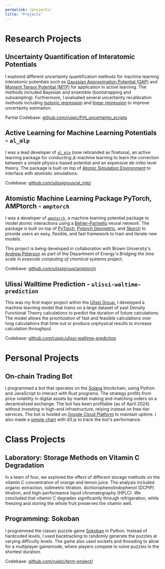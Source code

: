 ```yaml
---
permalink: /projects/
title: "Projects"
---
```


Research Projects
======

## Uncertainty Quantification of Interatomic Potentials

I explored different uncertainty quantification methods for machine learning interatomic potentials such as [Gaussian Approximation Potential (GAP)](https://arxiv.org/pdf/1502.01366) and [Moment Tensor Potential (MTP)](https://arxiv.org/pdf/1512.06054) for application in active learning. The methods included Bayesian and ensemble (bootstrapping and subsampling). Furthermore, I evaluated several uncertainty recalibration methods including [isotonic regression](https://arxiv.org/abs/1807.00263) and [linear regression](https://arxiv.org/abs/2105.13303) to improve uncertainty estimation.

Partial Codebase: [github.com/ruiqic/FHI_uncertainty_scripts](https://github.com/ruiqic/FHI_uncertainty_scripts)


## Active Learning for Machine Learning Potentials - `al_mlp`

I was a lead developer of [`al_mlp`](https://github.com/ulissigroup/al_mlp/) (now rebranded as finetuna), an active learning package for conducting $\Delta$-machine learning to learn the correction between a simple physics-based potential and an expensive ab-initio level theory. The package is built on top of [Atomic Simulation Environment](https://github.com/rosswhitfield/ase) to interface with atomistic simulations.

Codebase: [github.com/ulissigroup/al_mlp/](https://github.com/ulissigroup/al_mlp/)


## Atomistic Machine Learning Package PyTorch, AMPtorch - `amptorch`

I was a developer of [`amptorch`](https://github.com/ulissigroup/amptorch), a machine learning potential package to model atomic interactions using a [Behler-Parinello](https://journals.aps.org/prl/abstract/10.1103/PhysRevLett.98.146401) neural network. The package is built on top of [PyTorch](https://pytorch.org/), [Pytorch Geometric](https://github.com/rusty1s/pytorch_geometric), and [Skorch](https://github.com/skorch-dev/skorch) to provide users an easy, flexible, and fast framework to train and iterate new models. 

This project is being developed in collaboration with Brown University's [Andrew Peterson](https://www.brown.edu/Departments/Engineering/Labs/Peterson/) as part of the Department of Energy's <i>Bridging the time scale in exascale computing of chemical systems</i> project.

Codebase: [github.com/ulissigroup/amptorch](https://github.com/ulissigroup/amptorch)


## Ulissi Walltime Prediction - `ulissi-waltime-prediction`

This was my first major project within the [Ulissi Group](https://ulissigroup.cheme.cmu.edu/), I developed a machine learning model that trains on a large dataset of past Density Functional Theory calculations to predict the duration of future calculations. The model allows the prioritization of fast and feasible calculations over long calculations that time out or produce unphysical results to increase calculation throughput.

Codebase: [github.com/ruiqic/ulissi-waltime-prediction](https://github.com/ruiqic/ulissi-waltime-prediction)




Personal Projects
======

## On-chain Trading Bot

I programmed a bot that operates on the [Solana](https://solana.com/) blockchain, using Python and JavaScript to interact with Rust programs. The strategy profits from price volatility in digital assets by market making and matching orders on a decentralized exchange. The bot has been profitable (as of April 2024) without investing in high-end infrastructure, relying instead on free-tier services. The bot is hosted on [Google Cloud Platform](https://cloud.google.com/) to maintain uptime. I also made a [simple chart](../crypto-bot-performance) with d3.js to track the bot's performance.




Class Projects
======

## Laboratory: Storage Methods on Vitamin C Degradation

In a team of four, we explored the effect of different storage methods on the vitamin C concentration of orange and lemon juice. The analysis included organic extraction, iodimetric titration, dichlorophenolindophenol (DCPIP) titration, and high-performance liquid chromatography (HPLC). We concluded that vitamin C degrades significantly through refrigeration, while freezing and storing the whole fruit preserves the vitamin well. 


## Programming: Sokoban

I programmed the classic puzzile game [Sokoban](https://en.wikipedia.org/wiki/Sokoban) in Python. Instead of hardcoded levels, I used backtracking to randomly generate the puzzles at varying difficulty levels. The game also used sockets and threading to allow for a multiplayer gamemode, where players compete to solve puzzles in the shortest duration.

Codebase: [github.com/ruiqic/term-project/](https://github.com/ruiqic/term-project/)
